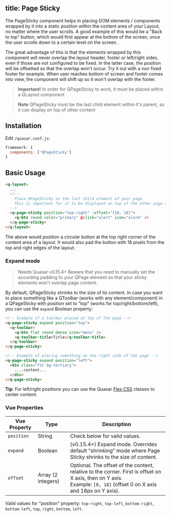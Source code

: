 title: Page Sticky
---

The PageSticky component helps in placing DOM elements / components wrapped by it into a static position within the content area of your Layout, no matter where the user scrolls. A good example of this would be a "Back to top" button, which would first appear at the bottom of the screen, once the user scrolls down to a certain level on the screen.

The great advantage of this is that the elements wrapped by this component will never overlap the layout header, footer or left/right sides, even if those are not configured to be fixed. In the latter case, the position will be offsetted so that the overlap won't occur.
Try it out with a non fixed footer for example. When user reaches bottom of screen and footer comes into view, the component will shift up so it won't overlap with the footer.
<input type="hidden" data-fullpage-demo="layout-demo/page-sticky" data-source="../layout-demo/page-sticky.vue">

> **Important!**
> In order for QPageSticky to work, it must be placed within a QLayout component

> **Note**
> QPageSticky must be the last child element within it's parent, so it can display on top of other content

## Installation
Edit `/quasar.conf.js`:
```js
framework: {
  components: ['QPageSticky']
}
```

## Basic Usage

```html
<q-layout>
  ...
  <!--
    Place QPageSticky as the last child element of your page.
    This is important for it to be displayed on top of the other page content.
  -->
  <q-page-sticky position="top-right" :offset="[18, 18]">
    <q-btn round color="primary" @click="alert" icon="alarm" />
  </q-page-sticky>
</q-layout>
```

The above would position a circular button at the top right corner of the content area of a layout. It would also pad the button with 18 pixels from the top and right edges of the layout.

### Expand mode
> Needs Quasar v0.15.4+
> Beware that you need to manually set the according padding to your QPage element so that your sticky elements won't overlap page content.

By default, QPageSticky shrinks to the size of its content. In case you want to place something like a QToolbar (works with any element/component) in a QPageSticky with position set to "top" (works for top/right/bottom/left), you can use the `expand` Boolean property:

```html
<!-- Example of a toolbar placed at top of the page -->
<q-page-sticky expand position="top">
  <q-toolbar>
    <q-btn flat round dense icon="menu" />
    <q-toolbar-title>Title</q-toolbar-title>
  </q-toolbar>
</q-page-sticky>

<!-- Example of placing something on the right side of the page -->
<q-page-sticky expand position="left">
  <div class="fit bg-tertiary">
    ....content...
  </div>
</q-page-sticky>
```

**Tip**: For left/right positions you can use the Quasar [Flex CSS](/components/flex-css.html) classes to center content.

### Vue Properties
| Vue Property | Type | Description |
| --- | --- | --- |
| `position` | String | Check below for valid values. |
| `expand` | Boolean | (v0.15.4+) Expand mode. Overrides default "shrinking" mode where Page Sticky shrinks to the size of content. |
| `offset` | Array (2 integers) | Optional. The offset of the content, relative to the corner. First is offset on X axis, then on Y axis.<br>Example: `[0, 18]` (offset 0 on X axis and 18px on Y axis). |

Valid values for "position" property: `top-right`, `top-left`, `bottom-right`, `bottom-left`, `top`, `right`, `bottom`, `left`.
